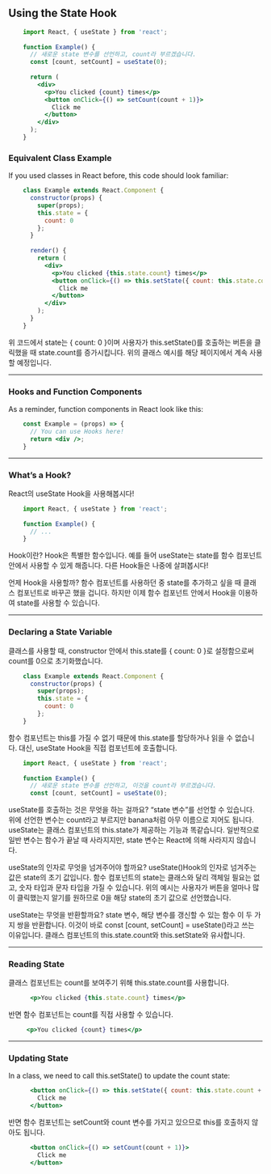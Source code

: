 ## Using the State Hook

```jsx
    import React, { useState } from 'react';
    
    function Example() {
      // 새로운 state 변수를 선언하고, count라 부르겠습니다.
      const [count, setCount] = useState(0);
    
      return (
        <div>
          <p>You clicked {count} times</p>
          <button onClick={() => setCount(count + 1)}>
            Click me
          </button>
        </div>
      );
    }
```

### Equivalent Class Example

If you used classes in React before, this code should look familiar:


```jsx
    class Example extends React.Component {
      constructor(props) {
        super(props);
        this.state = {
          count: 0
        };
      }
    
      render() {
        return (
          <div>
            <p>You clicked {this.state.count} times</p>
            <button onClick={() => this.setState({ count: this.state.count + 1 })}>
              Click me
            </button>
          </div>
        );
      }
    }
```

위 코드에서 state는 { count: 0 }이며 사용자가 this.setState()를 호출하는 버튼을 클릭했을 때 state.count를 증가시킵니다. 위의 클래스 예시를 해당 페이지에서 계속 사용할 예정입니다.

***

### Hooks and Function Components

As a reminder, function components in React look like this:

```jsx
    const Example = (props) => {
      // You can use Hooks here!
      return <div />;
    }
```

***

### What’s a Hook?

React의 useState Hook을 사용해봅시다!

```jsx
    import React, { useState } from 'react';
    
    function Example() {
      // ...
    }
```

Hook이란? Hook은 특별한 함수입니다. 예를 들어 useState는 state를 함수 컴포넌트 안에서 사용할 수 있게 해줍니다. 다른 Hook들은 나중에 살펴봅시다!

언제 Hook을 사용할까? 함수 컴포넌트를 사용하던 중 state를 추가하고 싶을 때 클래스 컴포넌트로 바꾸곤 했을 겁니다. 하지만 이제 함수 컴포넌트 안에서 Hook을 이용하여 state를 사용할 수 있습니다.

***
### Declaring a State Variable

클래스를 사용할 때, constructor 안에서 this.state를 { count: 0 }로 설정함으로써 count를 0으로 초기화했습니다.


```jsx
    class Example extends React.Component {
      constructor(props) {
        super(props);
        this.state = {
          count: 0
        };
    }
```

함수 컴포넌트는 this를 가질 수 없기 때문에 this.state를 할당하거나 읽을 수 없습니다. 대신, useState Hook을 직접 컴포넌트에 호출합니다.


```jsx
    import React, { useState } from 'react';
    
    function Example() {
      // 새로운 state 변수를 선언하고, 이것을 count라 부르겠습니다.
      const [count, setCount] = useState(0);
```

useState를 호출하는 것은 무엇을 하는 걸까요? “state 변수”를 선언할 수 있습니다. 위에 선언한 변수는 count라고 부르지만 banana처럼 아무 이름으로 지어도 됩니다. useState는 클래스 컴포넌트의 this.state가 제공하는 기능과 똑같습니다. 일반적으로 일반 변수는 함수가 끝날 때 사라지지만, state 변수는 React에 의해 사라지지 않습니다.

useState의 인자로 무엇을 넘겨주어야 할까요? useState()Hook의 인자로 넘겨주는 값은 state의 초기 값입니다. 함수 컴포넌트의 state는 클래스와 달리 객체일 필요는 없고, 숫자 타입과 문자 타입을 가질 수 있습니다. 위의 예시는 사용자가 버튼을 얼마나 많이 클릭했는지 알기를 원하므로 0을 해당 state의 초기 값으로 선언했습니다.

useState는 무엇을 반환할까요? state 변수, 해당 변수를 갱신할 수 있는 함수 이 두 가지 쌍을 반환합니다. 이것이 바로 const [count, setCount] = useState()라고 쓰는 이유입니다. 클래스 컴포넌트의 this.state.count와 this.setState와 유사합니다. 

***
### Reading State

클래스 컴포넌트는 count를 보여주기 위해 this.state.count를 사용합니다.

```jsx
      <p>You clicked {this.state.count} times</p>
```

반면 함수 컴포넌트는 count를 직접 사용할 수 있습니다.

```jsx
     <p>You clicked {count} times</p>
```

***
### Updating State

In a class, we need to call this.setState() to update the count state:


```jsx
      <button onClick={() => this.setState({ count: this.state.count + 1 })}>
        Click me
      </button>
```

반면 함수 컴포넌트는 setCount와 count 변수를 가지고 있으므로 this를 호출하지 않아도 됩니다.

```jsx
      <button onClick={() => setCount(count + 1)}>
        Click me
      </button>
```





